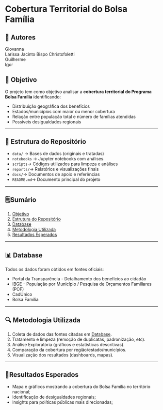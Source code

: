 # Cobertura Territorial do Bolsa Família


## 👤 Autores
Giovanna  
Larissa Jacinto Bispo Christofoletti   
Guilherme  
Igor  

## 📌 Objetivo
O projeto tem como objetivo analisar a **cobertura territorial do Programa Bolsa Família** identificando:  
- Distribuição geográfica dos benefícios
- Estados/municípios com maior ou menor cobertura
- Relação entre população total e número de famílias atendidas
- Possíveis desigualdades regionais

---
  
## 📁 Estrutura do Repositório
- `data/` → Bases de dados (originais e tratadas)
- `notebooks` → Jupyter notebooks com análises
- `scripts`→ Códigos utilizados para limpeza e análises
- `reports/`→ Relatórios e visualizações finais
- `docs/`→ Documentos de apoio e referências
- `README.md`→ Documento principal do projeto

---
## 🗒️Sumário
1. [Objetivo](#-Objetivo)
2. [Estrutura do Repositório](#-Estrutura-do-Repositório)
3. [Database](#-Database)
4. [Metodologia Utilizada](#-Metodologia-Utilizada)
5. [Resultados Esperados](#-Resultados-Esperados)

---
## 📊 Database
Todos os dados foram obtidos em fontes oficiais:  
- Portal da Transparência - Detalhamento dos benefícios ao cidadão
- IBGE - População por Município / Pesquisa de Orçamentos Familiares (POF)
- CadÚnico
- Bolsa Família 

---
## 🔍 Metodologia Utilizada
1. Coleta de dados das fontes citadas em [Database](#-Database).
2. Tratamento e limpeza (remoção de duplicatas, padronização, etc).
3. Análise Exploratória (gráficos e estatísticas descritivas).
4. Comparação da cobertura por região/estado/municípios.
5. Visualização dos resultados (dashboards, mapas).

---

## 🎯Resultados Esperados
- Mapa e gráficos mostrando a cobertura do Bolsa Família no território nacional;
- Identificação de desigualdades regionais;
- Insights para políticas públicas mais direcionadas;

